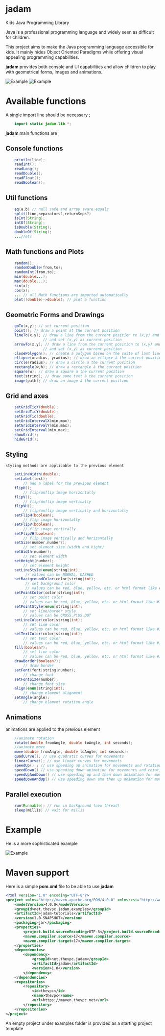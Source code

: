 # jadam
Kids Java Programming Library


Java is a professional programming language and widely seen as difficult for children.

This project aims to make the Java programming language accessible for kids. 
It mainly hides Object Oriented Paradigms while offering visual appealing programming capabilities.

**jadam** provides both console and UI capabilities and allow children to play with geometrical forms, images and animations.

![Example](documentation/demo/Demo-src.png?raw=true "Srouce Code")
![Example](documentation/demo/Demo.png?raw=true "Example")

# Available functions

A single import line should be necessary ;

```java
    import static jadam.lib.*;
```


**jadam** main functions are

## Console functions
```java
    println(line);
    readInt();
    readLong();
    readDouble();
    readFloat();
    readBoolean();
```

## Util functions
```java
    eq(a,b) // null safe and array aware equals
    split(line,separators?,returnSeps?)
    isInt(String);
    intOf(String);
    isDouble(String);
    doubleOf(String);
    ...//etc
```

## Math functions and Plots
```java
    random();
    randomDouble(from,to);
    randomInt(from,to);
    min(double...);
    max(double...);
    sin(x);
    cos(x);
    ... // all Math functions are imported automatically
    plot((double)->double); // plot a function
```

## Geometric Forms and Drawings
```java
    goTo(x,y); // set current position
    point(); // draw a point at the current position
    lineTo(x,y); // draw a line from the current position to (x,y) and 
                 // and set (x,y) as current position 
    arrowTo(x,y); // draw a line from the current position to (x,y) and 
                 // and set (x,y) as current position 
    closePolygon(); // create a polygon based on the suite of last lineTo calls
    ellipse(xradius, yradius); // draw an ellipse à the current position
    circle(radius); // draw a circle à the current position
    rectangle(w,h); // draw a rectangle à the current position
    square(w); // draw a square à the current position
    text(string); // draw some text à the current position
    image(path); // draw an image à the current position

```

## Grid and axes
```java
    setGridTicX(double); 
    setGridTicY(double); 
    setGridTic(double); 
    setGridIntervalX(min,max); 
    setGridIntervalY(min,max); 
    setGridInterval(min,max); 
    showGrid(); 
    hideGrid(); 

```

## Styling
    styling methods are applicable to the previous element
```java
    setLineWidth(double); 
    setLabel(text);
        // add a label for the previous element
    flipH(); 
        // flip/unflip image horizontally
    flipV();
        // flip/unflip image vertically
    flipVH();
        // flip/unflip image vertically and horizontally
    setFlipH(boolean);
        // flip image horizontally
    setFlipV(boolean);
        // flip image vertically
    setFlipVH(boolean);
        // flip image vertically and horizontally
    setSize(number,number?);
        // set element size (width and hight)
    setWidth(number);
        // set element width
    setHeight(number);
        // set element height
    setLineStyle(enum|string|int);
         // values can be NORMAL, DASHED
    setBackgroundColor(color|string|int);
         // set background color
         // values can be red, blue, yellow, etc. or html format like #1245FF
    setPointColor(color|string|int);
        // set point color
        // values can be red, blue, yellow, etc. or html format like #1245FF
    setPointStyle(enum|string|int);
        // set line/border style
        // values can be CROSS,PLUS,DOT
    setLineColor(color|string|int);
        // set line color
        // values can be red, blue, yellow, etc. or html format like #1245FF
    setTextColor(color|string|int);
        // set text color
        // values can be red, blue, yellow, etc. or html format like #1245FF
    fill(boolean?);
        // set line color
        // values can be red, blue, yellow, etc. or html format like #1245FF
    drawBorder(boolean?);
        // draw border
    setFont(font|string|number);
        // change font
    setFontSize(number); 
        // change font size
    align(enum|string|int);
        // change element alignment
    setAngle(angle);
        // change element rotation angle
```

## Animations
animations are applied to the previous element
```java
    //animate rotation
    rotate(double fromAngle, double toAngle, int seconds);
    //animate move
    move(double fromAngle, double toAngle, int seconds);
    quadCurve(); // use quadratic curves for movements
    linearCurve(); // use linear curves for movements
    speedUp() ; // use speeding up animation for movements and rotations 
    speedDown() // use speeding down animation for movements and rotations
    speedUpAndDown() // use speeding up and then down animation for movements and rotations
    speedDownAndUp() // use speeding down and then up animation for movements and rotations
```

## Parallel execution
```java
    run(Runnable); // run in background (new thread)
    sleep(millis) // wait for millis
```



# Example
He is a more sophisticated example

![Example](documentation/demo/Example.png?raw=true "Example")


# Maven support
Here is a simple **pom.xml** file to be able to use **jadam**

```xml
<?xml version="1.0" encoding="UTF-8"?>
<project xmlns="http://maven.apache.org/POM/4.0.0" xmlns:xsi="http://www.w3.org/2001/XMLSchema-instance" xsi:schemaLocation="http://maven.apache.org/POM/4.0.0 http://maven.apache.org/xsd/maven-4.0.0.xsd">
    <modelVersion>4.0.0</modelVersion>
    <groupId>net.thevpc.jadam.examples</groupId>
    <artifactId>jadam-tutorials</artifactId>
    <version>1.0-SNAPSHOT</version>
    <packaging>jar</packaging>
    <properties>
        <project.build.sourceEncoding>UTF-8</project.build.sourceEncoding>
        <maven.compiler.source>17</maven.compiler.source>
        <maven.compiler.target>17</maven.compiler.target>
    </properties>
    <dependencies>
        <dependency>
            <groupId>net.thevpc.jadam</groupId>
            <artifactId>jadam</artifactId>
            <version>1.0</version>
        </dependency>
    </dependencies>
    <repositories>
        <repository>
            <id>thevpc</id>
            <name>thevpc</name>
            <url>https://maven.thevpc.net</url>
        </repository>
    </repositories>
</project>

```

An empty project under examples folder is provided as a starting project template
